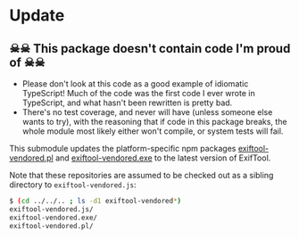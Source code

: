 # Update

## ☠☠ This package doesn't contain code I'm proud of ☠☠

- Please don't look at this code as a good example of idiomatic TypeScript! Much
  of the code was the first code I ever wrote in TypeScript, and what hasn't
  been rewritten is pretty bad.
- There's no test coverage, and never will have (unless someone else wants to
  try), with the reasoning that if code in this package breaks, the whole module
  most likely either won't compile, or system tests will fail.

This submodule updates the platform-specific npm packages
[exiftool-vendored.pl](https://github.com/mceachen/exiftool-vendored.pl) and
[exiftool-vendored.exe](https://github.com/mceachen/exiftool-vendored.exe) to the latest version of ExifTool.

Note that these repositories are assumed to be checked out as
a sibling directory to `exiftool-vendored.js`:

```sh
$ (cd ../../.. ; ls -d1 exiftool-vendored*)
exiftool-vendored.js/
exiftool-vendored.exe/
exiftool-vendored.pl/
```
